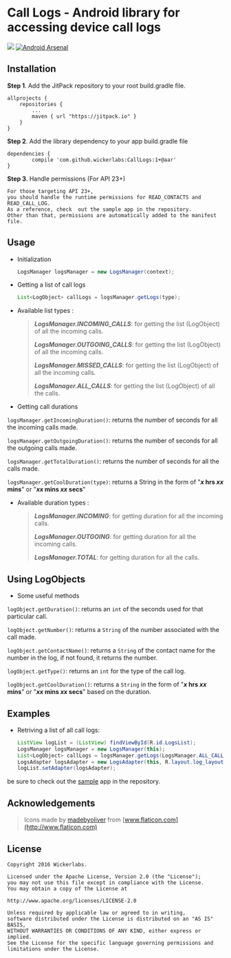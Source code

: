 
**Call Logs** - Android library for accessing device call logs
================
[![](https://jitpack.io/v/wickerlabs/CallLogs.svg)](https://jitpack.io/#wickerlabs/CallLogs)
[![Android Arsenal](https://img.shields.io/badge/Android%20Arsenal-Call%20logs-brightgreen.svg?style=flat)](http://android-arsenal.com/details/1/4523)

Installation
-------------

 **Step 1**. Add the JitPack repository to your root build.gradle file.
 

    allprojects {
		repositories {
			...
			maven { url "https://jitpack.io" }
		}
	}

**Step 2**. Add the library dependency to your app build.gradle file

    dependencies {
	        compile 'com.github.wickerlabs:CallLogs:1+@aar'
	}

**Step 3**. Handle permissions (For API 23+)

    For those targeting API 23+, 
    you should handle the runtime permissions for READ_CONTACTS and READ_CALL_LOG. 
    As a reference, check  out the sample app in the repository. 
    Other than that, permissions are automatically added to the manifest file.

Usage
-------------

 - Initialization

     ```java
     LogsManager logsManager = new LogsManager(context);
     ```

 
 - Getting a list of call logs
 

     ```java
     List<LogObject> callLogs = logsManager.getLogs(type);
     ```

  
  - Available list types :
	 >  
	 >  ***LogsManager.INCOMING_CALLS***: for getting the list (LogObject) of all the incoming calls.
	 >  
	 >  ***LogsManager.OUTGOING_CALLS***: for getting the list (LogObject) of all the incoming calls.
	 >  
	 >  ***LogsManager.MISSED_CALLS***: for getting the list (LogObject) of all the incoming calls.
	 >  
	 >  ***LogsManager.ALL_CALLS***: for getting the list (LogObject) of all the calls.
 
 - Getting call durations
 
 `logsManager.getIncomingDuration()`: returns the number of seconds for all the incoming calls made.
 
 `logsManager.getOutgoingDuration()`: returns the number of seconds for all the outgoing calls made.

  `logsManager.getTotalDuration()`: returns the number of seconds for all the calls made.

 `logsManager.getCoolDuration(type)`: returns a String in the form of  "***x* hrs *xx* mins**" or "***xx* mins *xx* secs**"
 
  - Available duration types :
	>  
	>  ***LogsManager.INCOMING***: for getting duration for all the incoming calls.
	>  
	>  ***LogsManager.OUTGOING***: for getting duration for all the incoming calls.
	>  
	>    ***LogsManager.TOTAL***: for getting duration for all the calls.

Using LogObjects
--------------------
- Some useful methods
 
 `logObject.getDuration()`: returns an `int`  of the seconds used for that particular call.
 
 `logObject.getNumber()`: returns a `String` of the number associated with the call made.

 `logObject.getContactName()`: returns a `String` of the contact name for the number in the log, if not found, it returns the number.

  `logObject.getType()`: returns an `int` for the type of the call log.

 `logObject.getCoolDuration()`: returns a `String` in the form of  "***x* hrs *xx* mins**" or "***xx* mins *xx* secs**" based on the duration.

Examples
--------
- Retriving a list of all call logs:

	```java
	ListView logList = (ListView) findViewById(R.id.LogsList);
	LogsManager logsManager = new LogsManager(this);
	List<LogObject> callLogs = logsManager.getLogs(LogsManager.ALL_CALLS);
	LogsAdapter logsAdapter = new LogsAdapter(this, R.layout.log_layout, callLogs);
	logList.setAdapter(logsAdapter);
	```


be sure to check out the [sample](https://github.com/wickerlabs/CallLogs/tree/master/SampleApp) app in the repository.

Acknowledgements
----------------
> Icons made by [madebyoliver](http://www.flaticon.com/authors/madebyoliver) from [www.flaticon.com](http://www.flaticon.com) 

License
-------

    Copyright 2016 Wickerlabs.
    
    Licensed under the Apache License, Version 2.0 (the "License"); 
    you may not use this file except in compliance with the License. 
    You may obtain a copy of the License at
    
    http://www.apache.org/licenses/LICENSE-2.0
    
    Unless required by applicable law or agreed to in writing, 
    software distributed under the License is distributed on an "AS IS" BASIS, 
    WITHOUT WARRANTIES OR CONDITIONS OF ANY KIND, either express or implied. 
    See the License for the specific language governing permissions and limitations under the License.

